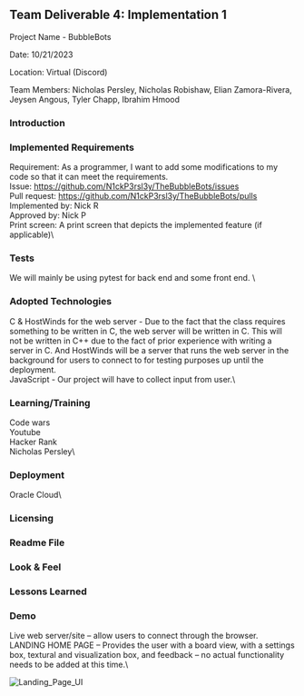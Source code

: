## Team Deliverable 4: Implementation 1
Project Name - BubbleBots

Date: 10/21/2023

Location: Virtual (Discord)

Team Members: Nicholas Persley, Nicholas Robishaw, Elian Zamora-Rivera, Jeysen Angous, Tyler Chapp, Ibrahim Hmood


### Introduction
### Implemented Requirements 


Requirement: As a programmer, I want to add some modifications to my code so that it can meet the requirements.\
Issue: https://github.com/N1ckP3rsl3y/TheBubbleBots/issues \
Pull request: https://github.com/N1ckP3rsl3y/TheBubbleBots/pulls \
Implemented by: Nick R\
Approved by: Nick P\
Print screen: A print screen that depicts the implemented feature (if applicable)\

### Tests

We will mainly be using pytest for back end and some front end. \

### Adopted Technologies

C & HostWinds for the web server - Due to the fact that the class requires something to be written in C, the web server will be written in C. This will not be written in C++ due to the fact of prior experience with writing a server in C. And HostWinds will be a server that runs the web server in the background for users to connect to for testing purposes up until the deployment.\
	JavaScript - Our project will have to collect input from user.\


### Learning/Training

Code wars\
Youtube\
Hacker Rank\
Nicholas Persley\


### Deployment

Oracle Cloud\

### Licensing

### Readme File

### Look & Feel

### Lessons Learned


### Demo

Live web server/site – allow users to connect through the browser.\
LANDING HOME PAGE – Provides the user with a board view, with a settings box, textural and visualization box, and feedback – no actual functionality needs to be added at this time.\

![Landing_Page_UI](https://github.com/N1ckP3rsl3y/TheBubbleBots/assets/93451175/0ccde126-ca60-4f52-a975-59965d06c2aa)
